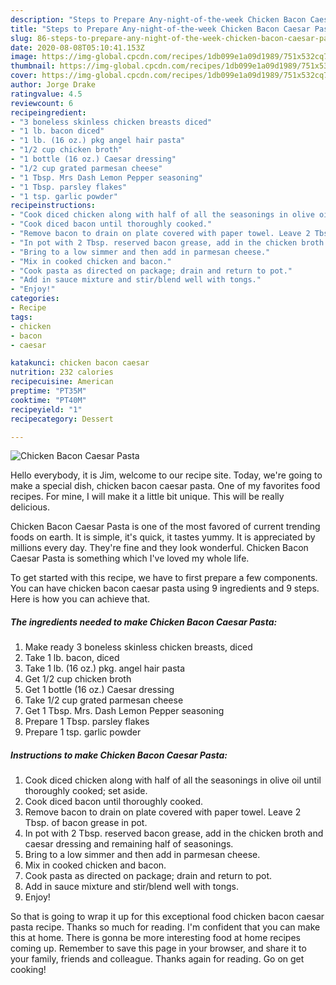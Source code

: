 ```yaml
---
description: "Steps to Prepare Any-night-of-the-week Chicken Bacon Caesar Pasta"
title: "Steps to Prepare Any-night-of-the-week Chicken Bacon Caesar Pasta"
slug: 86-steps-to-prepare-any-night-of-the-week-chicken-bacon-caesar-pasta
date: 2020-08-08T05:10:41.153Z
image: https://img-global.cpcdn.com/recipes/1db099e1a09d1989/751x532cq70/chicken-bacon-caesar-pasta-recipe-main-photo.jpg
thumbnail: https://img-global.cpcdn.com/recipes/1db099e1a09d1989/751x532cq70/chicken-bacon-caesar-pasta-recipe-main-photo.jpg
cover: https://img-global.cpcdn.com/recipes/1db099e1a09d1989/751x532cq70/chicken-bacon-caesar-pasta-recipe-main-photo.jpg
author: Jorge Drake
ratingvalue: 4.5
reviewcount: 6
recipeingredient:
- "3 boneless skinless chicken breasts diced"
- "1 lb. bacon diced"
- "1 lb. (16 oz.) pkg angel hair pasta"
- "1/2 cup chicken broth"
- "1 bottle (16 oz.) Caesar dressing"
- "1/2 cup grated parmesan cheese"
- "1 Tbsp. Mrs Dash Lemon Pepper seasoning"
- "1 Tbsp. parsley flakes"
- "1 tsp. garlic powder"
recipeinstructions:
- "Cook diced chicken along with half of all the seasonings in olive oil until thoroughly cooked; set aside."
- "Cook diced bacon until thoroughly cooked."
- "Remove bacon to drain on plate covered with paper towel. Leave 2 Tbsp. of bacon grease in pot."
- "In pot with 2 Tbsp. reserved bacon grease, add in the chicken broth and caesar dressing and remaining half of seasonings."
- "Bring to a low simmer and then add in parmesan cheese."
- "Mix in cooked chicken and bacon."
- "Cook pasta as directed on package; drain and return to pot."
- "Add in sauce mixture and stir/blend well with tongs."
- "Enjoy!"
categories:
- Recipe
tags:
- chicken
- bacon
- caesar

katakunci: chicken bacon caesar 
nutrition: 232 calories
recipecuisine: American
preptime: "PT35M"
cooktime: "PT40M"
recipeyield: "1"
recipecategory: Dessert

---
```



![Chicken Bacon Caesar Pasta](https://img-global.cpcdn.com/recipes/1db099e1a09d1989/751x532cq70/chicken-bacon-caesar-pasta-recipe-main-photo.jpg)

Hello everybody, it is Jim, welcome to our recipe site. Today, we're going to make a special dish, chicken bacon caesar pasta. One of my favorites food recipes. For mine, I will make it a little bit unique. This will be really delicious.

Chicken Bacon Caesar Pasta is one of the most favored of current trending foods on earth. It is simple, it's quick, it tastes yummy. It is appreciated by millions every day. They're fine and they look wonderful. Chicken Bacon Caesar Pasta is something which I've loved my whole life.




To get started with this recipe, we have to first prepare a few components. You can have chicken bacon caesar pasta using 9 ingredients and 9 steps. Here is how you can achieve that.

<!--inarticleads1-->

##### The ingredients needed to make Chicken Bacon Caesar Pasta:

1. Make ready 3 boneless skinless chicken breasts, diced
1. Take 1 lb. bacon, diced
1. Take 1 lb. (16 oz.) pkg. angel hair pasta
1. Get 1/2 cup chicken broth
1. Get 1 bottle (16 oz.) Caesar dressing
1. Take 1/2 cup grated parmesan cheese
1. Get 1 Tbsp. Mrs. Dash Lemon Pepper seasoning
1. Prepare 1 Tbsp. parsley flakes
1. Prepare 1 tsp. garlic powder




<!--inarticleads2-->

##### Instructions to make Chicken Bacon Caesar Pasta:

1. Cook diced chicken along with half of all the seasonings in olive oil until thoroughly cooked; set aside.
1. Cook diced bacon until thoroughly cooked.
1. Remove bacon to drain on plate covered with paper towel. Leave 2 Tbsp. of bacon grease in pot.
1. In pot with 2 Tbsp. reserved bacon grease, add in the chicken broth and caesar dressing and remaining half of seasonings.
1. Bring to a low simmer and then add in parmesan cheese.
1. Mix in cooked chicken and bacon.
1. Cook pasta as directed on package; drain and return to pot.
1. Add in sauce mixture and stir/blend well with tongs.
1. Enjoy!




So that is going to wrap it up for this exceptional food chicken bacon caesar pasta recipe. Thanks so much for reading. I'm confident that you can make this at home. There is gonna be more interesting food at home recipes coming up. Remember to save this page in your browser, and share it to your family, friends and colleague. Thanks again for reading. Go on get cooking!
